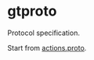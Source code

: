 # gtproto
Protocol specification.

Start from [actions.proto](https://github.com/gamarjoba-team/gtproto/blob/main/actions.proto).
